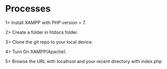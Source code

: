 # Processes
1> Install XAMPP with PHP version > 7.



2> Create a folder in htdocs folder.



3> Clone the git repo to your local device.


4> Turn On XAMPP(Apache).


5> Browse the URL with localhost and your recent directory with index.php